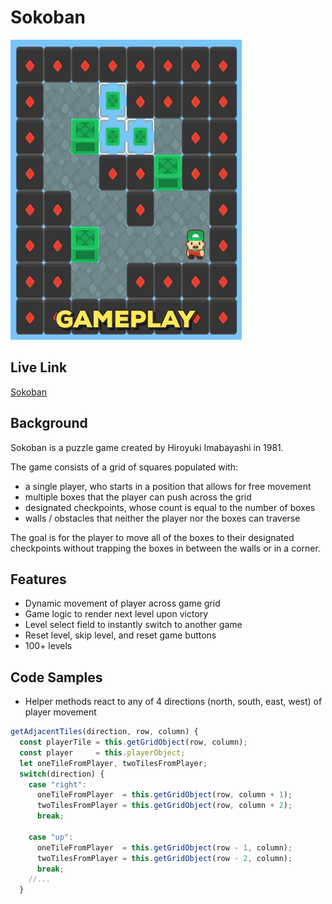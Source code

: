 # Sokoban

![Sokoban Gameplay](./screenshots/gameplay.gif)

## Live Link

[Sokoban](https://paskhaver.github.io/sokoban/)

## Background

Sokoban is a puzzle game created by Hiroyuki Imabayashi
in 1981.

The game consists of a grid of squares populated with:

- a single player, who starts in a position that allows for free movement
- multiple boxes that the player can push across the grid
- designated checkpoints, whose count is equal to the number of boxes
- walls / obstacles that neither the player nor the boxes can traverse

The goal is for the player to move all of the boxes to their
designated checkpoints without trapping the boxes in between
the walls or in a corner.


## Features
- Dynamic movement of player across game grid
- Game logic to render next level upon victory
- Level select field to instantly switch to another game
- Reset level, skip level, and reset game buttons
- 100+ levels

## Code Samples

- Helper methods react to any of 4 directions (north, south, east, west) of player movement
```javascript
getAdjacentTiles(direction, row, column) {
  const playerTile = this.getGridObject(row, column);
  const player     = this.playerObject;
  let oneTileFromPlayer, twoTilesFromPlayer;
  switch(direction) {
    case "right":
      oneTileFromPlayer  = this.getGridObject(row, column + 1);
      twoTilesFromPlayer = this.getGridObject(row, column + 2);
      break;

    case "up":
      oneTileFromPlayer  = this.getGridObject(row - 1, column);
      twoTilesFromPlayer = this.getGridObject(row - 2, column);
      break;
    //...
  }
```
